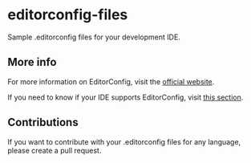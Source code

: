 # editorconfig-files
Sample .editorconfig files for your development IDE.

## More info
For more information on EditorConfig, visit the [official website](https://editorconfig.org/).

If you need to know if your IDE supports EditorConfig, visit [this section](https://editorconfig.org/#download).

## Contributions
If you want to contribute with your .editorconfig files for any language, please create a pull request.
